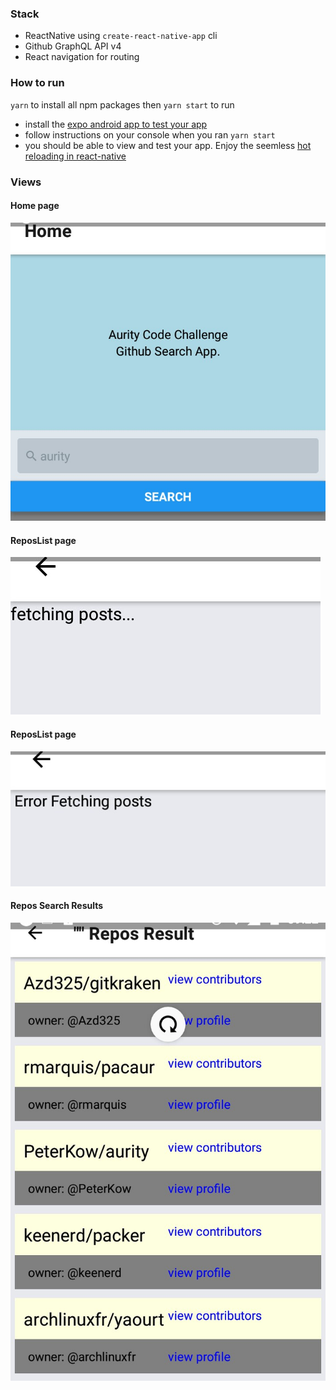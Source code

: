 

### Stack
* ReactNative using `create-react-native-app` cli
* Github GraphQL API v4
* React navigation for routing

### How to run
`yarn` to install all npm packages
then
`yarn start` to run
* install the [expo android app to test your app](https://play.google.com/store/apps/details?id=host.exp.exponent&hl=en) 
* follow instructions on your console when you ran `yarn start`
* you should be able to view and test your app. Enjoy the seemless [hot reloading in react-native](https://facebook.github.io/react-native/blog/2016/03/24/introducing-hot-reloading.html)

### Views
#### Home page
![Home Page](/screenshots/home.jpg?raw=true "Home Page")

#### ReposList page
![Fetching](/screenshots/fetching.jpg?raw=true "fetching")

#### ReposList page
![Error Fetching](/screenshots/error_fetching.jpg?raw=true "error fetching")

#### Repos Search Results
![Error Fetching](/screenshots/repo_search_result.jpg?raw=true "Repos Search Result")
